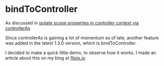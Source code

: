 bindToController
================

As discussed in [isolate scope properties in controller context via controllerAs](https://github.com/angular/angular.js/pull/7645)

Since controllerAs is gaining a lot of momentum as of late, another feature was added in the latest 1.3.0 version, which is bindToController.

I decided to make a quick little demo, to observe how it works. I made an article about this on my blog at [flipjs.io](http://flipjs.io)
